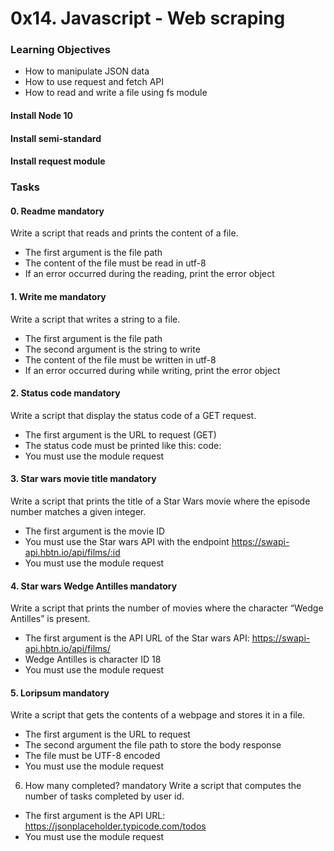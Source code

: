 # 0x14. Javascript - Web scraping

### Learning Objectives

- How to manipulate JSON data
- How to use request and fetch API
- How to read and write a file using fs module


#### Install Node 10
#### Install semi-standard
#### Install request module


### Tasks

#### 0. Readme mandatory
Write a script that reads and prints the content of a file.

- The first argument is the file path
- The content of the file must be read in utf-8
- If an error occurred during the reading, print the error object

#### 1. Write me mandatory
Write a script that writes a string to a file.

- The first argument is the file path
- The second argument is the string to write
- The content of the file must be written in utf-8
- If an error occurred during while writing, print the error object

#### 2. Status code mandatory
Write a script that display the status code of a GET request.

- The first argument is the URL to request (GET)
- The status code must be printed like this: code: <status code>
- You must use the module request

#### 3. Star wars movie title mandatory
Write a script that prints the title of a Star Wars movie where the episode number matches a given integer.

- The first argument is the movie ID
- You must use the Star wars API with the endpoint https://swapi-api.hbtn.io/api/films/:id
- You must use the module request

#### 4. Star wars Wedge Antilles mandatory
Write a script that prints the number of movies where the character “Wedge Antilles” is present.

- The first argument is the API URL of the Star wars API: https://swapi-api.hbtn.io/api/films/
- Wedge Antilles is character ID 18
- You must use the module request

#### 5. Loripsum mandatory
Write a script that gets the contents of a webpage and stores it in a file.

- The first argument is the URL to request
- The second argument the file path to store the body response
- The file must be UTF-8 encoded
- You must use the module request

6. How many completed? mandatory
Write a script that computes the number of tasks completed by user id.

- The first argument is the API URL: https://jsonplaceholder.typicode.com/todos
- You must use the module request

